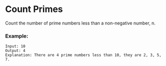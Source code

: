 # Count Primes

Count the number of prime numbers less than a non-negative number, n.

### Example:
```
Input: 10
Output: 4
Explanation: There are 4 prime numbers less than 10, they are 2, 3, 5, 7.
```